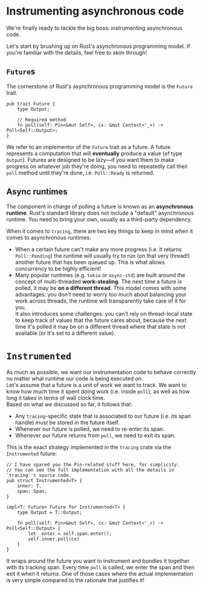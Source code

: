 # Instrumenting asynchronous code

We're finally ready to tackle the big boss: instrumenting asynchronous code.

Let's start by brushing up on Rust's asynchronous programming model. If you're familiar
with the details, feel free to skim through!

## `Future`s

The cornerstone of Rust's asynchronous programming model is the `Future` trait.

```rust,ignore
pub trait Future {
    type Output;

    // Required method
    fn poll(self: Pin<&mut Self>, cx: &mut Context<'_>) -> Poll<Self::Output>;
}
```

We refer to an implementor of the `Future` trait as a future.
A future represents a computation that will **eventually** produce a value (of type `Output`).
Futures are designed to be lazy—if you want them to make progress on whatever job they're
doing, you need to repeatedly call their `poll` method until they're done, i.e. `Poll::Ready`
is returned.

## Async runtimes

The component in charge of polling a future is known as an **asynchronous runtime**.
Rust's standard library does not include a "default" asynchronous runtime. You need to bring
your own, usually as a third-party dependency.

When it comes to `tracing`, there are two key things to keep in mind when it comes to
asynchronous runtimes:

- When a certain future can't make any more progress (i.e. it returns `Poll::Pending`) the
  runtime will usually try to run (on that very thread!) another future that has been queued up.
  This is what allows concurrency to be highly efficient!
- Many popular runtimes (e.g. `tokio` or `async-std`) are built around the concept of
  multi-threaded **work-stealing**. The next time a future is polled, it may be
  **on a different thread**.
  This model comes with some advantages: you don't need to worry too much about balancing your
  work across threads, the runtime will transparently take care of it for you.\
  It also introduces some challenges: you can't rely on thread-local state to keep track of
  values that the future cares about, because the next time it's polled it may be on a different
  thread where that state is not available (or it's set to a different value).

# `Instrumented`

As much as possible, we want our instrumentation code to behave correctly no matter what runtime
our code is being executed on.\
Let's assume that a future is a unit of work we want to track. We want to know how much time
it spent doing work (i.e. inside `poll`), as well as how long it takes in terms of wall
clock time.\
Based on what we discussed so far, it follows that:

- Any `tracing`-specific state that is associated to our future (i.e. its span handle)
  must be stored in the future itself.
- Whenever our future is polled, we need to re-enter its span.
- Whenever our future returns from `poll`, we need to exit its span.

This is the exact strategy implemented in the `tracing` crate via the `Instrumented` future:

```rust,ignore
// I have spared you the Pin-related stuff here, for simplicity.
// You can see the full implementation with all the details in `tracing`'s source code.
pub struct Instrumented<T> {
    inner: T,
    span: Span,
}

impl<T: Future> Future for Instrumented<T> {
    type Output = T::Output;

    fn poll(self: Pin<&mut Self>, cx: &mut Context<'_>) -> Poll<Self::Output> {
        let _enter = self.span.enter();
        self.inner.poll(cx)
    }
}
```

It wraps around the future you want to instrument and bundles it together with its tracking span.
Every time `poll` is called, we enter the span and then exit it when it returns.
One of those cases where the actual implementation is very simple compared to the rationale
that justifies it!
